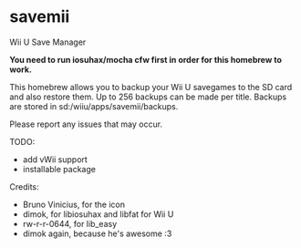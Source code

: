 # savemii
Wii U Save Manager

**You need to run iosuhax/mocha cfw first in order for this homebrew to work.**

This homebrew allows you to backup your Wii U savegames to the SD card and also restore them.
Up to 256 backups can be made per title.
Backups are stored in sd:/wiiu/apps/savemii/backups.

Please report any issues that may occur.

TODO:
- add vWii support
- installable package

Credits:
- Bruno Vinicius, for the icon
- dimok, for libiosuhax and libfat for Wii U
- rw-r-r-0644, for lib_easy
- dimok again, because he's awesome :3